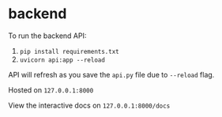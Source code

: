 # backend

To run the backend API:

1. `pip install requirements.txt`
2. `uvicorn api:app --reload`

API will refresh as you save the `api.py` file due to `--reload` flag.

Hosted on `127.0.0.1:8000`

View the interactive docs on `127.0.0.1:8000/docs`